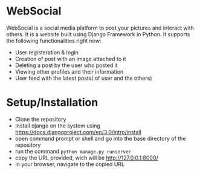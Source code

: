 # WebSocial
WebSocial is a social media platform to post your pictures and interact with others.
It is a website built using Django Framework in Python.
 It supports the following functionalities right now:
- User registeration & login
- Creation of post with an image attached to it
- Deleting a post by the user who posted it
- Viewing other profiles and their information
- User feed with the latest posts( of user and the others)
# Setup/Installation
- Clone the repository
- Install django on the system using https://docs.djangoproject.com/en/3.0/intro/install
- open command prompt or shell and go into the base directory of the repository
- run the command `python manage.py runserver`
- copy the URL provided, wich will be http://127.0.0.1:8000/
- In your browser, navigate to the copied URL
